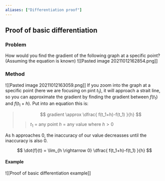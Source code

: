 ```yaml
---
aliases: ["Differentiation proof"]
---
```


## Proof of basic differentiation
### Problem
How would you find the gradient of the following graph at a specific point? (Assuming the equation is known)
![[Pasted image 20211012162854.png]]

### Method
![[Pasted image 20211012163059.png]]
If you zoom into the graph at a specific point (here we are focusing on pint $t_1$), it will approach a strait line, so you can approximate the gradient by finding the gradient between $f(t_1)$ and $f(t_1+h)$. Put into an equation this is:
> $$ gradient \approx \dfrac{ f(t_1+h)-f(t_1) }{h} $$ 
>> $t_1$ = any point
>> $h$ = any value where $h>0$

As h approaches 0, the inaccuracy of our value decreasses until the inaccuracy is also 0.

$$ \dot{f}(t) = \lim_{h \rightarrow 0} \dfrac{ f(t_1+h)-f(t_1) }{h} $$

#### Example
![[Proof of basic differentiation example]]